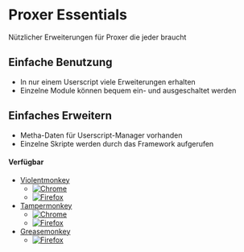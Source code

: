 # Proxer Essentials
Nützlicher Erweiterungen für Proxer die jeder braucht

## Einfache Benutzung
  * In nur einem Userscript viele Erweiterungen erhalten
  * Einzelne Module können bequem ein- und ausgeschaltet werden
  
## Einfaches Erweitern
  * Metha-Daten für Userscript-Manager vorhanden
  * Einzelne Skripte werden durch das Framework aufgerufen

#### Verfügbar
* [Violentmonkey](https://violentmonkey.github.io/)
  * [![Chrome](https://img.shields.io/badge/Chrome-entwickelt-brightgreen.svg)](https://www.google.de/chrome/index.html)
  * [![Firefox](https://img.shields.io/badge/Firefox-ungetestet-lightgrey.svg)](https://www.mozilla.org/de/firefox/)
* [Tampermonkey](https://tampermonkey.net/)
  * [![Chrome](https://img.shields.io/badge/Chrome-ungetestet-lightgrey.svg)](https://www.google.de/chrome/index.html)
  * [![Firefox](https://img.shields.io/badge/Firefox-ungetestet-lightgrey.svg)](https://www.mozilla.org/de/firefox/)
* [Greasemonkey](https://www.greasespot.net/)
  * [![Firefox](https://img.shields.io/badge/Firefox-ungetestet-lightgrey.svg)](https://www.mozilla.org/de/firefox/)
